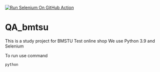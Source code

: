 [![Run Selenium On GitHub Action](https://github.com/niksadovsk/QA_bmtsu/actions/workflows/Selenium-Action_Template.yaml/badge.svg)](https://github.com/niksadovsk/QA_bmtsu/actions/workflows/Selenium-Action_Template.yaml)

# QA_bmtsu

This is a study project for BMSTU
Test online shop
We use Python 3.9 and Selenium

To run use command 

```
python
```
